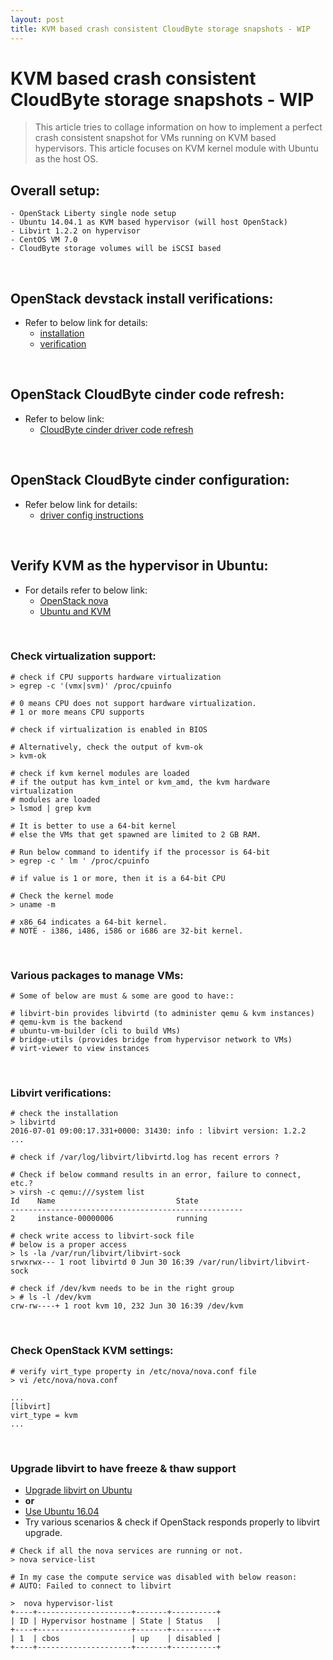 ```yaml
---
layout: post
title: KVM based crash consistent CloudByte storage snapshots - WIP
---
```


# KVM based crash consistent CloudByte storage snapshots - **WIP**

> This article tries to collage information on how to implement a perfect
> crash consistent snapshot for VMs running on KVM based hypervisors. This
> article focuses on KVM kernel module with Ubuntu as the host OS.

## Overall setup:

```
- OpenStack Liberty single node setup
- Ubuntu 14.04.1 as KVM based hypervisor (will host OpenStack)
- Libvirt 1.2.2 on hypervisor
- CentOS VM 7.0
- CloudByte storage volumes will be iSCSI based
```

<br />

## OpenStack devstack install verifications:

- Refer to below link for details:
  - [installation](http://cloudbytestorages.github.io/blog/general/setup/openstack/2016/05/11/OpenStack-Configuration-With-CloudByte-Cinder-Driver.html)
  - [verification](https://amitkumardas.github.io/2016/03/01/openstack-devstack-install-verifications.html)

<br />

## OpenStack CloudByte cinder code refresh:

- Refer to below link:
  - [CloudByte cinder driver code refresh](https://amitkumardas.github.io/2016/03/02/openstack-cloudbyte-cinder-code-refresh.html)

<br />

## OpenStack CloudByte cinder configuration:

- Refer below link for details:  
  - [driver config instructions](https://amitkumardas.github.io/2016/03/03/openstack-cloudbyte-cinder-driver-configuration.html)

<br />

## Verify KVM as the hypervisor in Ubuntu:

- For details refer to below link:
  - [OpenStack nova](http://docs.openstack.org/liberty/config-reference/content/kvm.html)
  - [Ubuntu and KVM](https://help.ubuntu.com/community/KVM/Installation)

<br />

### Check virtualization support:

```
# check if CPU supports hardware virtualization
> egrep -c '(vmx|svm)' /proc/cpuinfo

# 0 means CPU does not support hardware virtualization.
# 1 or more means CPU supports

# check if virtualization is enabled in BIOS

# Alternatively, check the output of kvm-ok
> kvm-ok

# check if kvm kernel modules are loaded
# if the output has kvm_intel or kvm_amd, the kvm hardware virtualization
# modules are loaded
> lsmod | grep kvm

# It is better to use a 64-bit kernel
# else the VMs that get spawned are limited to 2 GB RAM.

# Run below command to identify if the processor is 64-bit
> egrep -c ' lm ' /proc/cpuinfo

# if value is 1 or more, then it is a 64-bit CPU

# Check the kernel mode
> uname -m

# x86_64 indicates a 64-bit kernel.
# NOTE - i386, i486, i586 or i686 are 32-bit kernel.
```

<br />

### Various packages to manage VMs:

```
# Some of below are must & some are good to have::

# libvirt-bin provides libvirtd (to administer qemu & kvm instances)
# qemu-kvm is the backend
# ubuntu-vm-builder (cli to build VMs)
# bridge-utils (provides bridge from hypervisor network to VMs)
# virt-viewer to view instances
```

<br />

### Libvirt verifications:

```
# check the installation
> libvirtd
2016-07-01 09:00:17.331+0000: 31430: info : libvirt version: 1.2.2
...

# check if /var/log/libvirt/libvirtd.log has recent errors ?

# Check if below command results in an error, failure to connect, etc.?
> virsh -c qemu:///system list
Id    Name                           State
----------------------------------------------------
2     instance-00000006              running

# check write access to libvirt-sock file
# below is a proper access
> ls -la /var/run/libvirt/libvirt-sock
srwxrwx--- 1 root libvirtd 0 Jun 30 16:39 /var/run/libvirt/libvirt-sock

# check if /dev/kvm needs to be in the right group
> # ls -l /dev/kvm
crw-rw----+ 1 root kvm 10, 232 Jun 30 16:39 /dev/kvm
```

<br />

### Check OpenStack KVM settings:

```
# verify virt_type property in /etc/nova/nova.conf file
> vi /etc/nova/nova.conf

...
[libvirt]
virt_type = kvm
...
```

<br />

### Upgrade libvirt to have freeze & thaw support

- [Upgrade libvirt on Ubuntu](http://nolimitsdesigns.com/game-design/ubuntu-14-04-libvirt-compile-and-install/)
- __or__
- [Use Ubuntu 16.04](https://wiki.openstack.org/wiki/LibvirtDistroSupportMatrix)
- Try various scenarios & check if OpenStack responds properly to libvirt upgrade.

```
# Check if all the nova services are running or not.
> nova service-list

# In my case the compute service was disabled with below reason:
# AUTO: Failed to connect to libvirt

>  nova hypervisor-list
+----+---------------------+-------+----------+
| ID | Hypervisor hostname | State | Status   |
+----+---------------------+-------+----------+
| 1  | cbos                | up    | disabled |
+----+---------------------+-------+----------+

```
